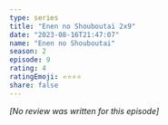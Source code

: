 ```yaml
---
type: series
title: "Enen no Shouboutai 2x9"
date: "2023-08-16T21:47:07"
name: "Enen no Shouboutai"
season: 2
episode: 9
rating: 4
ratingEmoji: ⭐️⭐️⭐️⭐️
share: false
---
```


_[No review was written for this episode]_
